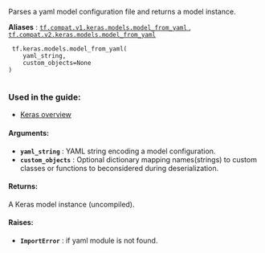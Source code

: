 Parses a yaml model configuration file and returns a model instance.

**Aliases** : [ `tf.compat.v1.keras.models.model_from_yaml` ](/api_docs/python/tf/keras/models/model_from_yaml), [ `tf.compat.v2.keras.models.model_from_yaml` ](/api_docs/python/tf/keras/models/model_from_yaml)

```
 tf.keras.models.model_from_yaml(
    yaml_string,
    custom_objects=None
)
 
```

### Used in the guide:
- [Keras overview](https://tensorflow.google.cn/guide/keras/overview)


#### Arguments:
- **`yaml_string`** : YAML string encoding a model configuration.
- **`custom_objects`** : Optional dictionary mapping names(strings) to custom classes or functions to beconsidered during deserialization.


#### Returns:
A Keras model instance (uncompiled).

#### Raises:
- **`ImportError`** : if yaml module is not found.

